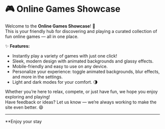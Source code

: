 # 🎮 Online Games Showcase

Welcome to the **Online Games Showcase**! 🚀  
This is your friendly hub for discovering and playing a curated collection of fun online games — all in one place.

✨ **Features:**
- Instantly play a variety of games with just one click!
- Sleek, modern design with animated backgrounds and glassy effects.
- Mobile-friendly and easy to use on any device.
- Personalize your experience: toggle animated backgrounds, blur effects, and more in the settings.
- Light and dark modes for your comfort. 🌗

Whether you’re here to relax, compete, or just have fun, we hope you enjoy exploring and playing!  
Have feedback or ideas? Let us know — we’re always working to make the site even better. 😄

---
**Enjoy your stay